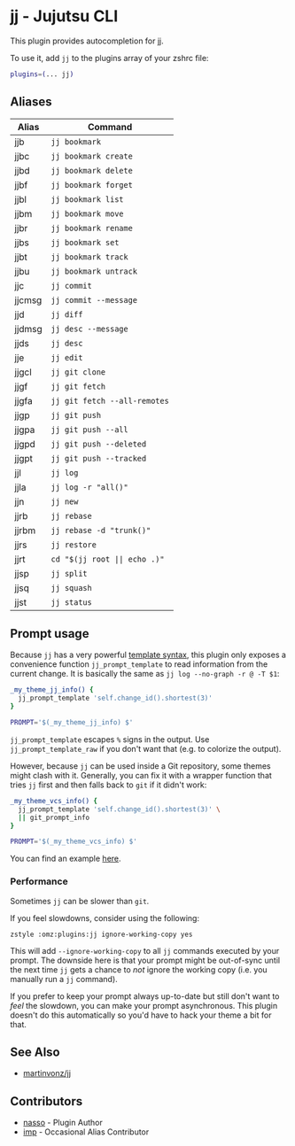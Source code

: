 # jj - Jujutsu CLI

This plugin provides autocompletion for [jj](https://martinvonz.github.io/jj).

To use it, add `jj` to the plugins array of your zshrc file:

```zsh
plugins=(... jj)
```

## Aliases

| Alias  | Command                       |
| ------ | ----------------------------- |
| jjb    | `jj bookmark`                 |
| jjbc   | `jj bookmark create`          |
| jjbd   | `jj bookmark delete`          |
| jjbf   | `jj bookmark forget`          |
| jjbl   | `jj bookmark list`            |
| jjbm   | `jj bookmark move`            |
| jjbr   | `jj bookmark rename`          |
| jjbs   | `jj bookmark set`             |
| jjbt   | `jj bookmark track`           |
| jjbu   | `jj bookmark untrack`         |
| jjc    | `jj commit`                   |
| jjcmsg | `jj commit --message`         |
| jjd    | `jj diff`                     |
| jjdmsg | `jj desc --message`           |
| jjds   | `jj desc`                     |
| jje    | `jj edit`                     |
| jjgcl  | `jj git clone`                |
| jjgf   | `jj git fetch`                |
| jjgfa  | `jj git fetch --all-remotes`  |
| jjgp   | `jj git push`                 |
| jjgpa  | `jj git push --all`           |
| jjgpd  | `jj git push --deleted`       |
| jjgpt  | `jj git push --tracked`       |
| jjl    | `jj log`                      |
| jjla   | `jj log -r "all()"`           |
| jjn    | `jj new`                      |
| jjrb   | `jj rebase`                   |
| jjrbm  | `jj rebase -d "trunk()"`      |
| jjrs   | `jj restore`                  |
| jjrt   | `cd "$(jj root \|\| echo .)"` |
| jjsp   | `jj split`                    |
| jjsq   | `jj squash`                   |
| jjst   | `jj status`                   |

## Prompt usage

Because `jj` has a very powerful [template syntax](https://martinvonz.github.io/jj/latest/templates/), this
plugin only exposes a convenience function `jj_prompt_template` to read information from the current change.
It is basically the same as `jj log --no-graph -r @ -T $1`:

```sh
_my_theme_jj_info() {
  jj_prompt_template 'self.change_id().shortest(3)'
}

PROMPT='$(_my_theme_jj_info) $'
```

`jj_prompt_template` escapes `%` signs in the output. Use `jj_prompt_template_raw` if you don't want that
(e.g. to colorize the output).

However, because `jj` can be used inside a Git repository, some themes might clash with it. Generally, you can
fix it with a wrapper function that tries `jj` first and then falls back to `git` if it didn't work:

```sh
_my_theme_vcs_info() {
  jj_prompt_template 'self.change_id().shortest(3)' \
  || git_prompt_info
}

PROMPT='$(_my_theme_vcs_info) $'
```

You can find an example
[here](https://github.com/nasso/omzsh/blob/e439e494f22f4fd4ef1b6cb64626255f4b341c1b/themes/sunakayu.zsh-theme).

### Performance

Sometimes `jj` can be slower than `git`.

If you feel slowdowns, consider using the following:

```
zstyle :omz:plugins:jj ignore-working-copy yes
```

This will add `--ignore-working-copy` to all `jj` commands executed by your prompt. The downside here is that
your prompt might be out-of-sync until the next time `jj` gets a chance to _not_ ignore the working copy (i.e.
you manually run a `jj` command).

If you prefer to keep your prompt always up-to-date but still don't want to _feel_ the slowdown, you can make
your prompt asynchronous. This plugin doesn't do this automatically so you'd have to hack your theme a bit for
that.

## See Also

- [martinvonz/jj](https://github.com/martinvonz/jj)

## Contributors

- [nasso](https://github.com/nasso) - Plugin Author
- [imp](https://github.com/imp) - Occasional Alias Contributor
